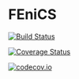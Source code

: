 # FEniCS

[![Build Status](https://travis-ci.org/ezander/FEniCS.jl.svg?branch=master)](https://travis-ci.org/ezander/FEniCS.jl)

[![Coverage Status](https://coveralls.io/repos/ezander/FEniCS.jl/badge.svg?branch=master&service=github)](https://coveralls.io/github/ezander/FEniCS.jl?branch=master)

[![codecov.io](http://codecov.io/github/ezander/FEniCS.jl/coverage.svg?branch=master)](http://codecov.io/github/ezander/FEniCS.jl?branch=master)
